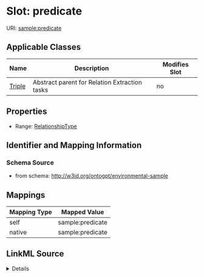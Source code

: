 

# Slot: predicate

URI: [sample:predicate](http://w3id.org/ontogpt/environmental-sample/predicate)



<!-- no inheritance hierarchy -->





## Applicable Classes

| Name | Description | Modifies Slot |
| --- | --- | --- |
| [Triple](Triple.md) | Abstract parent for Relation Extraction tasks |  no  |







## Properties

* Range: [RelationshipType](RelationshipType.md)





## Identifier and Mapping Information







### Schema Source


* from schema: http://w3id.org/ontogpt/environmental-sample




## Mappings

| Mapping Type | Mapped Value |
| ---  | ---  |
| self | sample:predicate |
| native | sample:predicate |




## LinkML Source

<details>
```yaml
name: predicate
from_schema: http://w3id.org/ontogpt/environmental-sample
rank: 1000
alias: predicate
owner: Triple
domain_of:
- Triple
range: RelationshipType

```
</details>